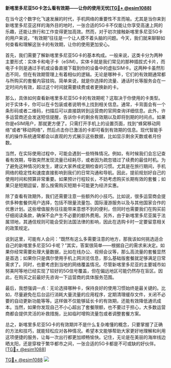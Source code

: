 **新喀里多尼亚5G卡怎么看有效期——让你的使用无忧[[TG💪+ @esim1088](https://t.me/s/esim1088)]**

在当今这个数字化飞速发展的时代，手机网络的重要性不言而喻。尤其是当你来到新喀里多尼亚这样的海外目的地时，一张合适的5G卡不仅能让你享受高速上网的乐趣，还能让旅行和工作变得更加高效。然而，对于初次接触新喀里多尼亚5G卡的用户来说，“有效期”往往是一个让人摸不着头脑的问题。今天，我们就来聊聊如何查看和理解这张卡的有效期，让你的使用更加安心。

首先，我们需要了解新喀里多尼亚5G卡的基本构成。一般来说，这类卡分为两种主要形式：实体卡和电子卡（eSIM）。实体卡就是我们常见的那种插拔式卡片，而电子卡则是通过手机或设备直接下载到你的设备中的虚拟SIM卡。这两种卡虽然形态不同，但在有效期管理上有着相似的逻辑。无论是哪种卡，它们的有效期通常都与所购买的套餐内容挂钩。简单来说，就是你选择的流量、通话时长等服务会在一定时间内有效，超过这个时间就需要续费或者更换新的卡。

那么，具体如何查看新喀里多尼亚5G卡的有效期呢？这取决于你使用的卡类型。对于实体卡，你可以在卡包装或者说明书上找到相关信息。通常，卡背面会有一个条形码或者二维码，扫描后可以直接跳转到运营商的官网查询详细信息。此外，许多运营商还会发送短信提醒，告诉你卡的剩余有效期以及即将到期的时间点。如果你是eSIM用户，那就更方便了。只需打开手机上的设置页面，找到“蜂窝移动网络”或者“移动网络”，然后点击你已激活的卡即可看到有效期的信息。现代智能手机的操作系统通常都会以直观的方式展示这些数据，比如显示剩余天数或者月份数。

当然，在实际使用过程中，可能会遇到一些特殊情况。例如，有时候我们会忘记查看有效期，导致突然发现流量已经耗尽，或者因为疏忽错过了续费的最佳时机。为了避免这种情况的发生，建议大家养成定期检查的习惯。尤其是在旅行期间，手机网络的稳定性和速度直接影响到我们的日常沟通和导航。因此，提前规划好自己的使用时间和预算非常重要。如果预计行程较长，不妨考虑购买长期有效的套餐；如果只是短期逗留，那么按需购买短期卡可能更为经济实惠。

除了查看有效期外，我们还需要注意一些额外的小技巧。比如说，很多运营商会提供多种套餐供用户选择，包括不限量流量包、国际漫游服务以及与其他国家合作的优惠计划。这些增值服务往往能带来意想不到的便利，但同时也需要我们在购买前仔细阅读条款，确保不会产生不必要的额外费用。另外，由于新喀里多尼亚属于法属领地，其通信规则可能会受到法国法律的影响，因此在选购卡时一定要留意相关的政策规定。

说到这里，可能有人会问：“既然有这么多需要注意的地方，那我该如何挑选适合自己的新喀里多尼亚5G卡呢？”其实，答案很简单——根据自己的需求来决定。如果你经常需要处理大量数据，比如在线办公、视频会议等，那么高流量的套餐显然是首选；如果你只是偶尔使用手机上网浏览信息，那么基础版套餐就足够满足日常需求了。同时，也要考虑到当地的网络覆盖情况。尽管新喀里多尼亚的主要城市如努美阿等地已经实现了较好的5G信号覆盖，但在偏远地区可能仍然存在盲区。因此，在购买之前最好先咨询一下运营商的具体服务范围。

最后，我想强调一点：无论选择哪种卡，保持良好的使用习惯始终是最关键的。比如，尽量避免在后台运行消耗大量流量的应用程序，定期清理缓存文件，关闭不必要的自动更新功能等等。这样做不仅能够延长卡的有效期，还能有效降低通讯成本。当然，如果你发现自己不小心超出了套餐限额，也不要过于担心，大多数运营商都会提供灵活的补救措施，比如临时增购流量包或者调整套餐方案。

总之，新喀里多尼亚5G卡的有效期并不是什么复杂难懂的概念，只要掌握了正确的方法和技巧，就能轻松应对各种情况。希望本文能够帮助大家更好地理解和利用这项便捷的服务，让每一次出行都更加顺畅愉快。记住，无论是在美丽的海岸线边晒太阳，还是穿梭于繁华都市之间，一张合适的5G卡都是不可或缺的好伙伴。[[TG💪+ @esim1088](https://t.me/s/esim1088)]

[TG💪+ @esim1088](https://t.me/s/esim1088) ![](https://i.postimg.cc/4NQfJmqS/Snipaste-2025-05-13-00-14-12.png)